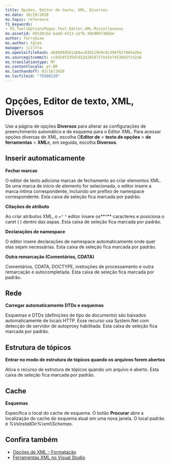 ```yaml
---
title: Opções, Editor de texto, XML, Diversos
ms.date: 10/29/2018
ms.topic: reference
f1_keywords:
- VS.ToolsOptionsPages.Text_Editor.XML.Miscellaneous
ms.assetid: b6538cbe-badd-4313-a1fb-39e906736bbe
author: TerryGLee
ms.author: tglee
manager: jillfra
ms.openlocfilehash: dd468945b1ab9ac83b219b9c8c396f017065e2be
ms.sourcegitcommit: cc841df335d1d22d281871fe41e74238d2fc52a6
ms.translationtype: MT
ms.contentlocale: pt-BR
ms.lasthandoff: 03/18/2020
ms.locfileid: "75568120"
---
```

# <a name="options-text-editor-xml-miscellaneous"></a>Opções, Editor de texto, XML, Diversos

Use a página de opções **Diversos** para alterar as configurações de preenchimento automático e de esquema para o Editor XML. Para acessar opções diversas do XML, escolha O**Editor de** > **texto de opções** >  **de ferramentas** > **XML**e, em seguida, escolha **Diversos**.

## <a name="auto-insert"></a>Inserir automaticamente

**Fechar marcas**

O editor de texto adiciona marcas de fechamento ao criar elementos XML. Se uma marca de início de elemento for selecionada, o editor insere a marca íntima correspondente, incluindo um prefixo de namespace correspondente. Esta caixa de seleção fica marcada por padrão.

**Citações de atributo**

Ao criar atributos XML, o `="` `"` editor insere os**^** caracteres e posiciona o caret ( ) dentro das aspas. Esta caixa de seleção fica marcada por padrão.

**Declarações de namespace**

O editor insere declarações de namespace automaticamente onde quer elas sejam necessárias. Esta caixa de seleção fica marcada por padrão.

**Outra remarcação (Comentários, CDATA)**

Comentários, CDATA, DOCTYPE, instruções de processamento e outra remarcação e autocompletada. Esta caixa de seleção fica marcada por padrão.

## <a name="network"></a>Rede

**Carregar automaticamente DTDs e esquemas**

Esquemas e DTDs (definições de tipo de documento) são baixados automaticamente de locais HTTP. Esse recurso usa System.Net com detecção de servidor de autoproxy habilitada. Esta caixa de seleção fica marcada por padrão.

## <a name="outlining"></a>Estrutura de tópicos

**Entrar no modo de estrutura de tópicos quando os arquivos forem abertos**

Ativa o recurso de estrutura de tópicos quando um arquivo é aberto. Esta caixa de seleção fica marcada por padrão.

## <a name="caching"></a>Cache

**Esquemas**

Especifica o local do cache de esquema. O botão **Procurar** abre a localização do cache do esquema atual em uma nova janela. O local padrão é *%VsInstallDir%\xml\Schemas*.

## <a name="see-also"></a>Confira também

- [Opções de XML – Formatação](options-text-editor-xml-formatting.md)
- [Ferramentas XML no Visual Studio](../../xml-tools/xml-tools-in-visual-studio.md)
